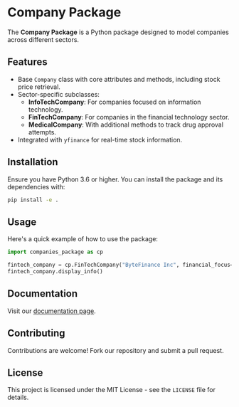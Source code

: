 # Company Package

The **Company Package** is a Python package designed to model companies across different sectors.

## Features

- Base `Company` class with core attributes and methods, including stock price retrieval.
- Sector-specific subclasses:
  - **InfoTechCompany**: For companies focused on information technology.
  - **FinTechCompany**: For companies in the financial technology sector.
  - **MedicalCompany**: With additional methods to track drug approval attempts.
- Integrated with `yfinance` for real-time stock information.

## Installation

Ensure you have Python 3.6 or higher. You can install the package and its dependencies with:

```bash
pip install -e .
```

## Usage

Here's a quick example of how to use the package:

```python
import companies_package as cp

fintech_company = cp.FinTechCompany("ByteFinance Inc", financial_focus="Blockchain", ticker="BFI")
fintech_company.display_info()

```

## Documentation

Visit our [documentation page](https://your-readthedocs-url-here).

## Contributing

Contributions are welcome! Fork our repository and submit a pull request.

## License

This project is licensed under the MIT License - see the `LICENSE` file for details.
